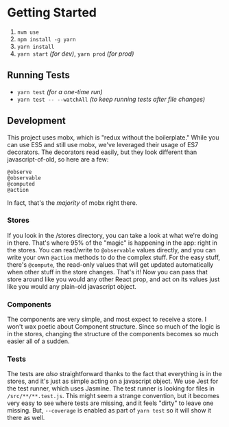 # Getting Started 
1. `nvm use`
2. `npm install -g yarn`
3. `yarn install`
4. `yarn start` *(for dev)*, `yarn prod` *(for prod)*

## Running Tests
- `yarn test` *(for a one-time run)*
- `yarn test -- --watchAll` *(to keep running tests after file changes)*

## Development
This project uses mobx, which is "redux without the boilerplate." While you can use ES5 and still use mobx, we've leveraged their usage of ES7 decorators. The decorators read easily, but they look different than javascript-of-old, so here are a few: 
```
@observe
@observable
@computed
@action
```
In fact, that's the _majority_ of mobx right there. 

### Stores
If you look in the /stores directory, you can take a look at what we're doing in there. That's where 95% of the "magic" is happening in the app: right in the stores. You can read/write to `@observable` values directly, and you can write your own `@action` methods to do the complex stuff. For the easy stuff, there's `@compute`, the read-only values that will get updated automatically when other stuff in the store changes. That's it! Now you can pass that store around like you would any other React prop, and act on its values just like you would any plain-old javascript object.

### Components
The components are very simple, and most expect to receive a store. I won't wax poetic about Component structure. Since so much of the logic is in the stores, changing the structure of the components becomes so much easier all of a sudden.

### Tests
The tests are _also_ straightforward thanks to the fact that everything is in the stores, and it's just as simple acting on a javascript object. We use Jest for the test runner, which uses Jasmine. The test runner is looking for files in `/src/**/**.test.js`. This might seem a strange convention, but it becomes very easy to see where tests are missing, and it feels "dirty" to leave one missing. But, `--coverage` is enabled as part of `yarn test` so it will show it there as well.

